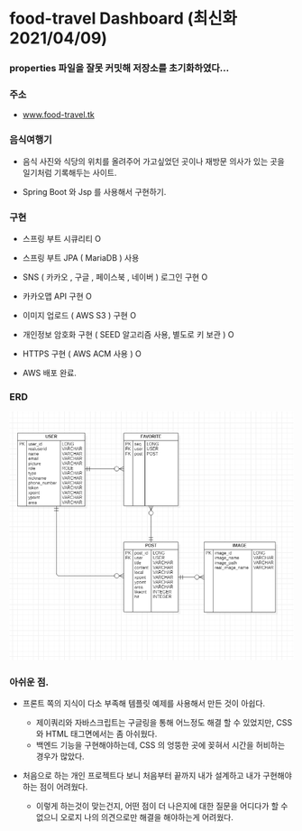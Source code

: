 # food-travel Dashboard (최신화 2021/04/09)

### properties 파일을 잘못 커밋해 저장소를 초기화하였다...

### 주소

* www.food-travel.tk


### 음식여행기
- 음식 사진와 식당의 위치를 올려주어 가고싶었던 곳이나 재방문 의사가 있는 곳을 일기처럼 기록해두는 사이트.


- Spring Boot 와 Jsp 를 사용해서 구현하기.


### 구현
- 스프링 부트 시큐리티 O
  

- 스프링 부트 JPA ( MariaDB ) 사용
  

- SNS ( 카카오 , 구글 , 페이스북 , 네이버 ) 로그인 구현 O


- 카카오맵 API 구현 O
  

- 이미지 업로드 ( AWS S3 ) 구현 O


- 개인정보 암호화 구현 ( SEED 알고리즘 사용, 별도로 키 보관 ) O 


- HTTPS 구현 ( AWS ACM 사용 ) O
  

- AWS 배포 완료.


### ERD
![food-travel-erd.png](food-travel-erd.png)


### 아쉬운 점.

* 프론트 쪽의 지식이 다소 부족해 템플릿 예제를 사용해서 만든 것이 아쉽다.
    * 제이쿼리와 자바스크립트는 구글링을 통해 어느정도 해결 할 수 있었지만, CSS 와 HTML 태그면에서는 좀 아쉬웠다.
    * 백엔드 기능을 구현해야하는데, CSS 의 엉뚱한 곳에 꽂혀서 시간을 허비하는 경우가 많았다.


* 처음으로 하는 개인 프로젝트다 보니 처음부터 끝까지 내가 설계하고 내가 구현해야하는 점이 어려웠다.
    * 이렇게 하는것이 맞는건지, 어떤 점이 더 나은지에 대한 질문을 어디다가 할 수 없으니 오로지 나의 의견으로만 해결을 해야하는게
    어려웠다.
